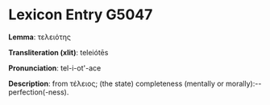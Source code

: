 # Lexicon Entry G5047

**Lemma**: τελειότης

**Transliteration (xlit)**: teleiótēs

**Pronunciation**: tel-i-ot'-ace

**Description**:
from τέλειος; (the state) completeness (mentally or morally):--perfection(-ness).
